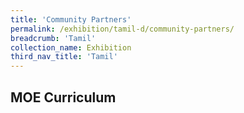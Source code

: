 ```yaml
---
title: 'Community Partners'
permalink: /exhibition/tamil-d/community-partners/
breadcrumb: 'Tamil'
collection_name: Exhibition
third_nav_title: 'Tamil'
---
```


## MOE Curriculum
